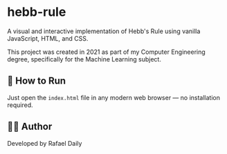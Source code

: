 # hebb-rule

A visual and interactive implementation of Hebb's Rule using vanilla JavaScript, HTML, and CSS.

This project was created in 2021 as part of my Computer Engineering degree, specifically for the Machine Learning subject.

## 🚀 How to Run

Just open the `index.html` file in any modern web browser — no installation required.

## 👨‍💻 Author

Developed by Rafael Daily 